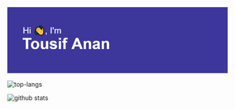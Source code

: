 <!--
### Hi there 👋


**ananan37326/ananan37326** is a ✨ _special_ ✨ repository because its `README.md` (this file) appears on your GitHub profile.

Here are some ideas to get you started:

- 🔭 I’m currently working on ...
- 🌱 I’m currently learning ...
- 👯 I’m looking to collaborate on ...
- 🤔 I’m looking for help with ...
- 💬 Ask me about ...
- 📫 How to reach me: ...
- 😄 Pronouns: ...
- ⚡ Fun fact: ...

-->
<img src = "https://github.com/ananan37326/ananan37326/blob/main/header.png">


![top-langs](https://github-readme-stats.vercel.app/api/top-langs?username=ananan37326&show_icons=true&theme=radical)

![github stats](https://github-readme-stats.vercel.app/api?username=ananan37326&count_private=true&show_icons=true&theme=radical)
